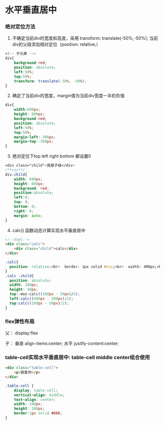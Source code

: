 # 水平垂直居中

### 绝对定位方法

1. 不确定当前div的宽度和高度，采用 transform: translate(-50%,-50%); 当前div的父级添加相对定位（position: relative;）

```css
<!-- 子元素 -->
div{
    background:red;
    position: absolute;
    left:50%;
    top:50%;
    transform: translate(-50%, -50%);
}
```

2. 确定了当前div的宽度，margin值为当前div宽度一半的负值

```css
div{
    width:600px;
    height: 600px;
    background:red;
    position: absolute;
    left:50%;
    top:50%;
    margin-left:-300px;
    margin-top:-300px;
}
```

3. 绝对定位下top left right bottom 都设置0

```css
<div class="child">我是子级</div>
/**css**/
div.child{
    width: 600px;
    height: 600px;
    background: red;
    position:absolute;
    left:0;
    top: 0;
    bottom: 0;
    right: 0;
    margin: auto;
}
```

4. calc() 函数动态计算实现水平垂直居中

```html
<!--html-->
<div class="calc">
    <div class="child">calc</div>
</div>
```

```css
.calc{
  position: relative;<br>  border: 1px solid #ccc;<br>  width: 400px;<br>  height: 160px;
}
.calc .child{
  position: absolute;
  width: 200px;
  height: 50px;
  top:-moz-calc((160px - 50px)/2);
  left:calc((400px - 200px)/2);
  top:calc((160px - 50px)/2);
}　　
```


### flex弹性布局

父：
display:flex

子：
垂直 align-items:center;
水平 justify-content:center;


### table-cell实现水平垂直居中: table-cell middle center组合使用

```html
<div class="table-cell">
    <p>我爱你</p>
</div>
```

```css
.table-cell {
    display: table-cell;
    vertical-align: middle;
    text-align: center;
    width: 240px;
    height: 180px;
    border:1px solid #666;
}
```
